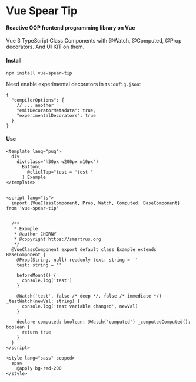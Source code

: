 # Vue Spear Tip
#### Reactive OOP frontend programming library on Vue

Vue 3 TypeScript Class Components with @Watch, @Computed, @Prop decorators. 
And UI KIT on them.

#### Install
```
npm install vue-spear-tip
```

[//]: # (Use with vite + html/pug + typescript classes + sass/scss)

Need enable experimental decorators in `tsconfig.json`:

```json5
{
  "compilerOptions": {
    // ... another
    "emitDecoratorMetadata": true,
    "experimentalDecorators": true
  }
}
```

#### Use

```vue
<template lang="pug">
  div
    div(class="h30px w200px m10px")
      Button(
        @cliclTap="test = 'test'"
      ) Example
</template>


<script lang="ts">
  import {VueClassComponent, Prop, Watch, Computed, BaseComponent} from 'vue-spear-tip'


  /**
   * Example
   * @author CHORNY
   * @copyright https://smartrus.org
   */
  @VueClassComponent export default class Example extends BaseComponent {
    @Prop(String, null) readonly text: string = ''
    test: string = ''
    
    beforeMount() {
      console.log('test')
    }
    
    @Watch('test', false /* deep */, false /* immediate */) _testWatch(newVal: string) {
      console.log('test variable changed', newVal)
    }
    
    declare computed: boolean; @Watch('computed') _computedComputed(): boolean {
      return true
    }
  }
</script>

<style lang="sass" scoped>
  span
    @apply bg-red-200
</style>

```